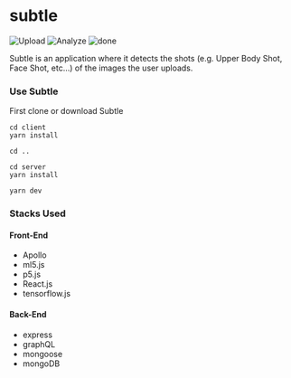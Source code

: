 # subtle


![Upload](https://github.com/knamgung/subtle/tree/master/client/src/assets/icons/subtle-analyzing.gif "Logo")
![Analyze](https://github.com/knamgung/subtle/tree/master/client/src/assets/icons/analyze.svg)
![done](https://github.com/knamgung/subtle/tree/master/client/src/assets/icons/checkmark.svg)




Subtle is an application where it detects the shots (e.g. Upper Body Shot, Face Shot, etc...) of the images the user uploads.

### Use Subtle

First clone or download Subtle

```
cd client
yarn install

cd ..

cd server
yarn install

yarn dev
```


### Stacks Used

#### Front-End
* Apollo
* ml5.js
* p5.js
* React.js
* tensorflow.js

#### Back-End
* express
* graphQL
* mongoose
* mongoDB
